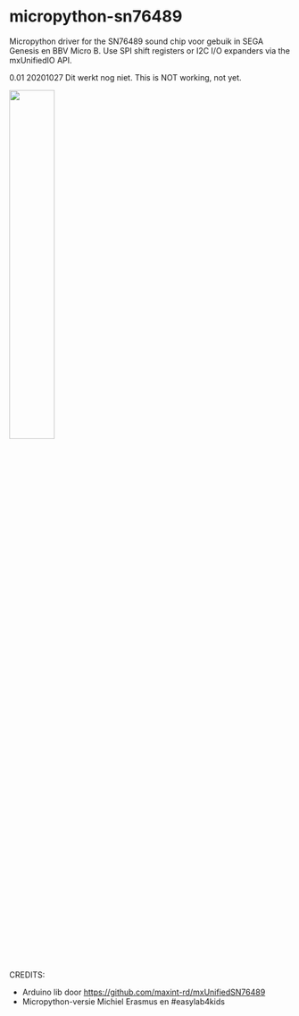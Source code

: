 # micropython-sn76489
Micropython driver for the SN76489 sound chip voor gebuik in SEGA Genesis en BBV Micro B. Use SPI shift registers or I2C I/O expanders via the mxUnifiedIO API.

0.01 20201027 Dit werkt nog niet.  This is NOT working, not yet.

<img src="https://segaretro.org/images/thumb/1/17/SN76489.jpg/243px-SN76489.jpg" width="40%" height="40%">

CREDITS:
 - Arduino lib door https://github.com/maxint-rd/mxUnifiedSN76489
 - Micropython-versie Michiel Erasmus en #easylab4kids
 
